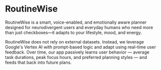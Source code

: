 
# RoutineWise
RoutineWise is a smart, voice-enabled, and emotionally aware planner designed for neurodivergent users and everyday humans who need more than just checkboxes—it adapts to your lifestyle, mood, and energy.

RoutineWise does not rely on external datasets. Instead, we leverage Google's Vertex AI with prompt-based logic and adapt using real-time user feedback. Over time, our app passively learns user behavior — average task durations, peak focus hours, and preferred planning styles — and feeds that back into future plans.


